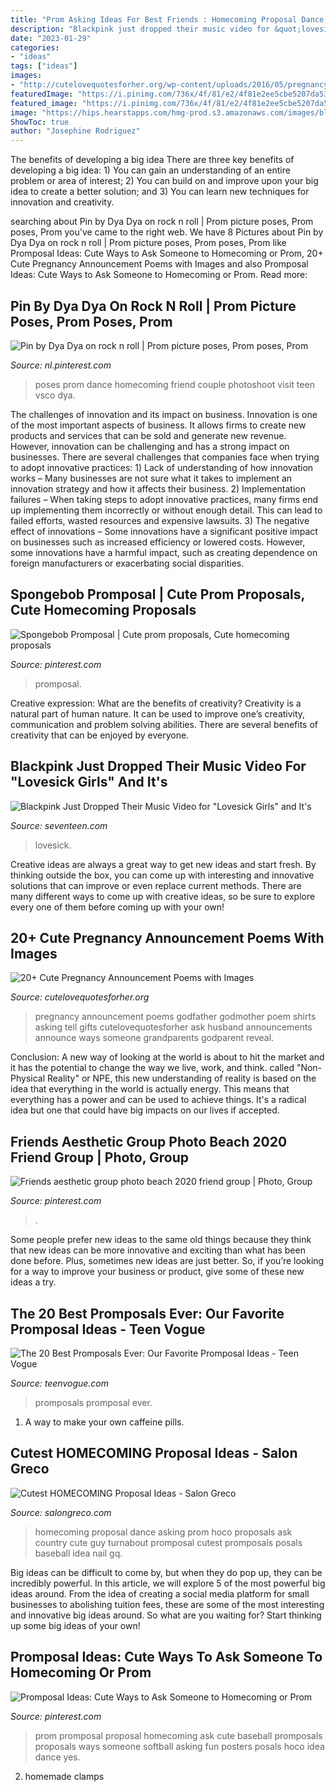```yaml
---
title: "Prom Asking Ideas For Best Friends : Homecoming Proposal Dance Asking Prom Hoco Proposals Ask Country Cute Guy Turnabout Promposal Cutest Promposals Posals Baseball Idea Nail Gq"
description: "Blackpink just dropped their music video for &quot;lovesick girls&quot; and it&#039;s"
date: "2023-01-29"
categories:
- "ideas"
tags: ["ideas"]
images:
- "http://cutelovequotesforher.org/wp-content/uploads/2016/05/pregnancy-announcement-shirts.jpg"
featuredImage: "https://i.pinimg.com/736x/4f/81/e2/4f81e2ee5cbe5207da536c603af7fba7.jpg"
featured_image: "https://i.pinimg.com/736x/4f/81/e2/4f81e2ee5cbe5207da536c603af7fba7.jpg"
image: "https://hips.hearstapps.com/hmg-prod.s3.amazonaws.com/images/blackpink-lovesick-girls-1601657565.png?crop=0.866xw:1.00xh;0.0901xw,0&amp;resize=1200:*"
ShowToc: true
author: "Josephine Rodriguez"
---
```



The benefits of developing a big idea
There are three key benefits of developing a big idea: 1) You can gain an understanding of an entire problem or area of interest; 2) You can build on and improve upon your big idea to create a better solution; and 3) You can learn new techniques for innovation and creativity.

	

		
searching about Pin by Dya Dya on rock n roll | Prom picture poses, Prom poses, Prom you've came to the right web. We have 8 Pictures about Pin by Dya Dya on rock n roll | Prom picture poses, Prom poses, Prom like Promposal Ideas: Cute Ways to Ask Someone to Homecoming or Prom, 20+ Cute Pregnancy Announcement Poems with Images and also Promposal Ideas: Cute Ways to Ask Someone to Homecoming or Prom. Read more:
		
    
## Pin By Dya Dya On Rock N Roll | Prom Picture Poses, Prom Poses, Prom

<img loading=lazy src="https://i.pinimg.com/736x/4f/81/e2/4f81e2ee5cbe5207da536c603af7fba7.jpg" onerror="this.onerror=null;this.src='https://tse3.mm.bing.net/th?id=OIP.Jjfk122gjlDjKDwNrKPZXAHaLH&amp;pid=15.1';" alt="Pin by Dya Dya on rock n roll | Prom picture poses, Prom poses, Prom">

_Source: nl.pinterest.com_

>poses prom dance homecoming friend couple photoshoot visit teen vsco dya. 

	

The challenges of innovation and its impact on business.
Innovation is one of the most important aspects of business. It allows firms to create new products and services that can be sold and generate new revenue. However, innovation can be challenging and has a strong impact on businesses. There are several challenges that companies face when trying to adopt innovative practices: 1) Lack of understanding of how innovation works – Many businesses are not sure what it takes to implement an innovation strategy and how it affects their business. 2) Implementation failures – When taking steps to adopt innovative practices, many firms end up implementing them incorrectly or without enough detail. This can lead to failed efforts, wasted resources and expensive lawsuits. 3) The negative effect of innovations – Some innovations have a significant positive impact on businesses such as increased efficiency or lowered costs. However, some innovations have a harmful impact, such as creating dependence on foreign manufacturers or exacerbating social disparities.

    
## Spongebob Promposal | Cute Prom Proposals, Cute Homecoming Proposals

<img loading=lazy src="https://i.pinimg.com/736x/03/5a/12/035a122dcf6fdb72d7d202a9834a7905.jpg" onerror="this.onerror=null;this.src='https://tse1.mm.bing.net/th?id=OIP.ILObui13vjr_Gp1ni_0vDwHaJ3&amp;pid=15.1';" alt="Spongebob Promposal | Cute prom proposals, Cute homecoming proposals">

_Source: pinterest.com_

>promposal. 

	

Creative expression: What are the benefits of creativity?
Creativity is a natural part of human nature. It can be used to improve one’s creativity, communication and problem solving abilities. There are several benefits of creativity that can be enjoyed by everyone.

    
## Blackpink Just Dropped Their Music Video For &quot;Lovesick Girls&quot; And It&#039;s

<img loading=lazy src="https://hips.hearstapps.com/hmg-prod.s3.amazonaws.com/images/blackpink-lovesick-girls-1601657565.png?crop=0.866xw:1.00xh;0.0901xw,0&amp;resize=1200:*" onerror="this.onerror=null;this.src='https://tse4.mm.bing.net/th?id=OIP.SnscOE0End9-7qHpt5gwkAHaDs&amp;pid=15.1';" alt="Blackpink Just Dropped Their Music Video for &quot;Lovesick Girls&quot; and It&#039;s">

_Source: seventeen.com_

>lovesick. 

	

Creative ideas are always a great way to get new ideas and start fresh. By thinking outside the box, you can come up with interesting and innovative solutions that can improve or even replace current methods. There are many different ways to come up with creative ideas, so be sure to explore every one of them before coming up with your own!

    
## 20+ Cute Pregnancy Announcement Poems With Images

<img loading=lazy src="http://cutelovequotesforher.org/wp-content/uploads/2016/05/pregnancy-announcement-shirts.jpg" onerror="this.onerror=null;this.src='https://tse3.mm.bing.net/th?id=OIP.7yXJSpku5IleZaSPX78Z0QHaJ4&amp;pid=15.1';" alt="20+ Cute Pregnancy Announcement Poems with Images">

_Source: cutelovequotesforher.org_

>pregnancy announcement poems godfather godmother poem shirts asking tell gifts cutelovequotesforher ask husband announcements announce ways someone grandparents godparent reveal. 

	

Conclusion:
A new way of looking at the world is about to hit the market and it has the potential to change the way we live, work, and think. called "Non-Physical Reality" or NPE, this new understanding of reality is based on the idea that everything in the world is actually energy. This means that everything has a power and can be used to achieve things. It's a radical idea but one that could have big impacts on our lives if accepted.

    
## Friends Aesthetic Group Photo Beach 2020 Friend Group | Photo, Group

<img loading=lazy src="https://i.pinimg.com/originals/f2/76/96/f2769659cc4756c0c982e4692511b931.jpg" onerror="this.onerror=null;this.src='https://tse1.mm.bing.net/th?id=OIP.MVL9oI5YCGEcTuPlPWJEywHaNK&amp;pid=15.1';" alt="Friends aesthetic group photo beach 2020 friend group | Photo, Group">

_Source: pinterest.com_

>. 

	

Some people prefer new ideas to the same old things because they think that new ideas can be more innovative and exciting than what has been done before. Plus, sometimes new ideas are just better. So, if you’re looking for a way to improve your business or product, give some of these new ideas a try.

    
## The 20 Best Promposals Ever: Our Favorite Promposal Ideas - Teen Vogue

<img loading=lazy src="https://assets.teenvogue.com/photos/5adfa0ea9763b71947f270b8/16:9/w_1280/promposal-fb.jpg" onerror="this.onerror=null;this.src='https://tse1.mm.bing.net/th?id=OIP.FDFpYGPoeFXnks0v0IeuCwHaD4&amp;pid=15.1';" alt="The 20 Best Promposals Ever: Our Favorite Promposal Ideas - Teen Vogue">

_Source: teenvogue.com_

>promposals promposal ever. 

	

1. A way to make your own caffeine pills.

    
## Cutest HOMECOMING Proposal Ideas - Salon Greco

<img loading=lazy src="http://salongreco.com/wp-content/uploads/2017/08/8ee739237aff972cf8d3253f11ca7e6d-country-prom-proposal-dance-proposal.jpg" onerror="this.onerror=null;this.src='https://tse4.mm.bing.net/th?id=OIP.ZRz7bMHq8SobMdvQFjCMBgHaJ4&amp;pid=15.1';" alt="Cutest HOMECOMING Proposal Ideas - Salon Greco">

_Source: salongreco.com_

>homecoming proposal dance asking prom hoco proposals ask country cute guy turnabout promposal cutest promposals posals baseball idea nail gq. 

	

Big ideas can be difficult to come by, but when they do pop up, they can be incredibly powerful. In this article, we will explore 5 of the most powerful big ideas around. From the idea of creating a social media platform for small businesses to abolishing tuition fees, these are some of the most interesting and innovative big ideas around. So what are you waiting for? Start thinking up some big ideas of your own!

    
## Promposal Ideas: Cute Ways To Ask Someone To Homecoming Or Prom

<img loading=lazy src="https://i.pinimg.com/736x/20/c8/7f/20c87f31b60150154adb52c392384262.jpg" onerror="this.onerror=null;this.src='https://tse2.mm.bing.net/th?id=OIP.5GiFk6r7vykdJ_TsVHsNEwHaJ4&amp;pid=15.1';" alt="Promposal Ideas: Cute Ways to Ask Someone to Homecoming or Prom">

_Source: pinterest.com_

>prom promposal proposal homecoming ask cute baseball promposals proposals ways someone softball asking fun posters posals hoco idea dance yes. 

	

2. homemade clamps

